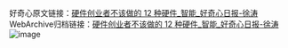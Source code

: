 好奇心原文链接：[硬件创业者不该做的 12 种硬件_智能_好奇心日报-徐涛](https://www.qdaily.com/articles/415.html)
WebArchive归档链接：[硬件创业者不该做的 12 种硬件_智能_好奇心日报-徐涛](http://web.archive.org/web/20170916053037/http://www.qdaily.com/articles/415.html)
![image](http://ww3.sinaimg.cn/large/007d5XDply1g3v3y88w50j30u03291kx)
